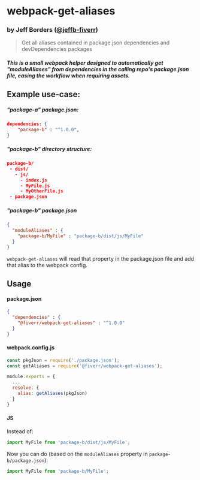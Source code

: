 # webpack-get-aliases
### by Jeff Borders (<a href="https://github.com/jeffb-fiverr">@jeffb-fiverr</a>)

> Get all aliases contained in package.json dependencies and devDependencies packages



##### This is a small webpack helper designed to automatically get "moduleAliases" from dependencies in the calling repo's package.json file, easing the workflow when requiring assets.

## Example use-case:

##### "package-a" package.json:
```json
dependencies: {
    "package-b" : "^1.0.0",
}
```

##### "package-b" directory structure:
```json
package-b/
 - dist/
   - js/
     - index.js
     - MyFile.js
     - MyOtherFile.js
 - package.json
 ```

##### "package-b" package.json
```json
{
  "moduleAliases" : {
    "package-b/MyFile" : "package-b/dist/js/MyFile"
  }
}
```

`webpack-get-aliases` will read that property in the package.json file and add that alias to the webpack config.

## Usage
#### package.json
```json
{
  "dependencies" : {
    "@fiverr/webpack-get-aliases" : "^1.0.0"
  }
}
```
#### webpack.config.js
```js
const pkgJson = require('./package.json');
const getAliases = require('@fiverr/webpack-get-aliases');

module.exports = {
  ...
  resolve: {
    alias: getAliases(pkgJson)
  }
}
```

#### JS
Instead of:
```js
import MyFile from 'package-b/dist/js/MyFile';
```

Now you can do (based on the `moduleAliases` property in `package-b/package.json`):
```js
import MyFile from 'package-b/MyFile';
```